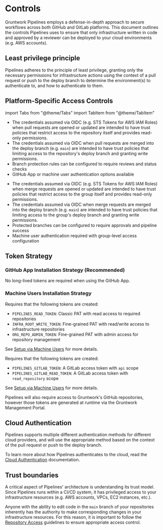 # Controls

Gruntwork Pipelines employs a defense-in-depth approach to secure workflows across both GitHub and GitLab platforms. This document outlines the controls Pipelines uses to ensure that only infrastructure written in code and approved by a reviewer can be deployed to your cloud environments (e.g. AWS accounts).

## Least privilege principle

Pipelines adheres to the principle of least privilege, granting only the necessary permissions for infrastructure actions using the context of a pull request or push to the deploy branch to determine the environment(s) to authenticate to, and how to authenticate to them.

## Platform-Specific Access Controls

import Tabs from "@theme/Tabs"
import TabItem from "@theme/TabItem"

<Tabs groupId="platform">
<TabItem value="github" label="GitHub" default>

- The credentials assumed via OIDC (e.g. STS Tokens for AWS IAM Roles) when pull requests are opened or updated are intended to have trust policies that restrict access to the repository itself and provides read-only permissions.
- The credentials assumed via OIDC when pull requests are merged into the deploy branch (e.g. `main`) are intended to have trust policies that limiting access to the repository's deploy branch and granting write permissions.
- Branch protection rules can be configured to require reviews and status checks
- GitHub App or machine user authentication options available

</TabItem>
<TabItem value="gitlab" label="GitLab">

- The credentials assumed via OIDC (e.g. STS Tokens for AWS IAM Roles) when merge requests are opened or updated are intended to have trust policies that restrict access to the group itself and provides read-only permissions.
- The credentials assumed via OIDC when merge requests are merged into the deploy branch (e.g. `main`) are intended to have trust policies that limiting access to the group's deploy branch and granting write permissions.
- Protected branches can be configured to require approvals and pipeline success
- Machine user authentication required with group-level access configuration

</TabItem>
</Tabs>

## Token Strategy

<Tabs groupId="platform">
<TabItem value="github" label="GitHub" default>

### GitHub App Installation Strategy (Recommended)

No long-lived tokens are required when using the GitHub App.

### Machine Users Installation Strategy

Requires that the following tokens are created:

- `PIPELINES_READ_TOKEN`: Classic PAT with read access to required repositories
- `INFRA_ROOT_WRITE_TOKEN`: Fine-grained PAT with read/write access to infrastructure repositories
- `ORG_REPO_ADMIN_TOKEN`: Fine-grained PAT with admin access for repository management

See [Setup via Machine Users](/2.0/docs/pipelines/installation/viamachineusers.md) for more details.

</TabItem>
<TabItem value="gitlab" label="GitLab">

Requires that the following tokens are created:

- `PIPELINES_GITLAB_TOKEN`: A GitLab access token with `api` scope
- `PIPELINES_GITLAB_READ_TOKEN`: A GitLab access token with `read_repository` scope

See [Setup via Machine Users](/2.0/docs/pipelines/installation/viamachineusers) for more details.

Pipelines will also require access to Gruntwork's GitHub repositories, however those tokens are generated at runtime via the Gruntwork Management Portal.

</TabItem>
</Tabs>

## Cloud Authentication

Pipelines supports multiple different authentication methods for different cloud providers, and will use the appropriate method based on the context of the pull request or push to the deploy branch.

To learn more about how Pipelines authenticates to the cloud, read the [Cloud Authentication](/2.0/docs/pipelines/concepts/cloud-auth/index.md) documentation.

## Trust boundaries

A critical aspect of Pipelines' architecture is understanding its trust model. Since Pipelines runs within a CI/CD system, it has privileged access to your infrastructure resources (e.g. AWS accounts, VPCs, EC2 instances, etc.).

Anyone with the ability to edit code in the `main` branch of your repositories inherently has the authority to make corresponding changes in your infrastructure resources. For this reason, it is important to follow the [Repository Access](/2.0/docs/pipelines/installation/viamachineusers#repository-access) guidelines to ensure appropriate access control.
